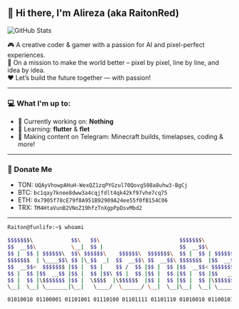 ## 👋 Hi there, I'm Alireza (aka RaitonRed)

![GitHub Stats](https://github-readme-stats.vercel.app/api?username=RaitonRed&theme=tokyonight&show_icons=true&hide_border=false&count_private=true)

🎮 A creative coder & gamer with a passion for AI and pixel-perfect experiences.  
🚀 On a mission to make the world better – pixel by pixel, line by line, and idea by idea.  
❤️ Let’s build the future together — with passion!

---

### 💻 What I'm up to:

- 🔭 Currently working on: **Nothing**
- 🌱 Learning: **flutter** & **flet**
- 🎥 Making content on Telegram: Minecraft builds, timelapses, coding & more!

---

### 🩵 Donate Me

- TON: ``UQAyVhowpAHuH-WexQZ1zqPYGzul70Qovg508a8uhw3-BgCj``
- BTC: ``bc1qay7knee8dww3a4cqjfdlt4qk42kf97vhe7cq75``
- ETH: ``0x7905f78cE79f8A951B92909A24ee55f0fB154C06``
- TRX: ``TM4HtaVunB2VNoZ19hfzTnXgpPpDsvMbd2``

---

```bash
Raiton@funlife:~$ whoami

$$$$$$$\            $$\   $$\                         $$$$$$$\                  $$\ 
$$  __$$\           \__|  $$ |                        $$  __$$\                 $$ |
$$ |  $$ | $$$$$$\  $$\ $$$$$$\    $$$$$$\  $$$$$$$\  $$ |  $$ | $$$$$$\   $$$$$$$ |
$$$$$$$  | \____$$\ $$ |\_$$  _|  $$  __$$\ $$  __$$\ $$$$$$$  |$$  __$$\ $$  __$$ |
$$  __$$<  $$$$$$$ |$$ |  $$ |    $$ /  $$ |$$ |  $$ |$$  __$$< $$$$$$$$ |$$ /  $$ |
$$ |  $$ |$$  __$$ |$$ |  $$ |$$\ $$ |  $$ |$$ |  $$ |$$ |  $$ |$$   ____|$$ |  $$ |
$$ |  $$ |\$$$$$$$ |$$ |  \$$$$  |\$$$$$$  |$$ |  $$ |$$ |  $$ |\$$$$$$$\ \$$$$$$$ |
\__|  \__| \_______|\__|   \____/  \______/ \__|  \__|\__|  \__| \_______| \_______|

01010010 01100001 01101001 01110100 01101111 01101110 01010010 01100101 01100100
```
